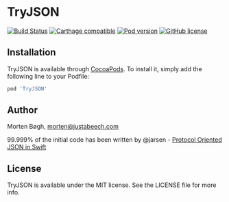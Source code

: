 # TryJSON
[![Build Status](https://travis-ci.org/mbogh/TryJSON.svg)](https://travis-ci.org/mbogh/TryJSON)
[![Carthage compatible](https://img.shields.io/badge/Carthage-compatible-4BC51D.svg?style=flat)](https://github.com/Carthage/Carthage)
[![Pod version](http://img.shields.io/cocoapods/v/TryJSON.svg)](http://cocoadocs.org/docsets/TryJSON/) 
[![GitHub license](https://img.shields.io/badge/license-MIT-lightgrey.svg)](https://raw.githubusercontent.com/mbogh/TryJSON/master/LICENSE)



## Installation

TryJSON is available through [CocoaPods](http://cocoapods.org).
To install it, simply add the following line to your Podfile:

```ruby
pod 'TryJSON'
```

## Author

Morten Bøgh, morten@justabeech.com

99.999% of the initial code has been written by @jarsen - [Protocol Oriented JSON in Swift](http://jasonlarsen.me/2015/10/16/no-magic-json-pt3.html)

## License

TryJSON is available under the MIT license. See the LICENSE file for more info.

